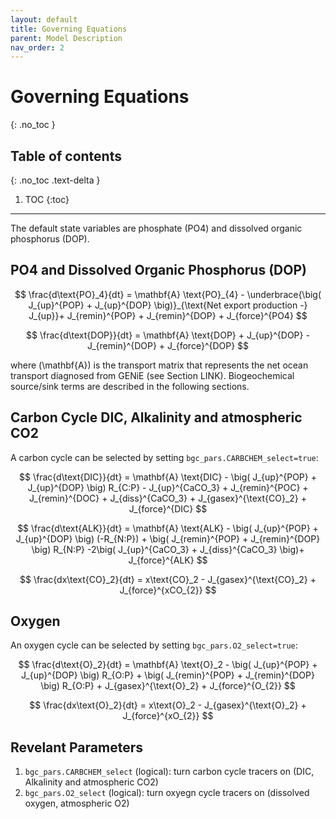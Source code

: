 ```yaml
---
layout: default
title: Governing Equations
parent: Model Description
nav_order: 2
---
```


# Governing Equations
{: .no_toc }

## Table of contents
{: .no_toc .text-delta }

1. TOC
{:toc}

---

The default state variables are phosphate (PO4) and dissolved organic phosphorus (DOP).

## PO4 and Dissolved Organic Phosphorus (DOP)

$$ \frac{d\text{PO}_4}{dt} = \mathbf{A} \text{PO}_{4} - \underbrace{\big( J_{up}^{POP} + J_{up}^{DOP} \big)}_{\text{Net export production -} J_{up}}+ J_{remin}^{POP} + J_{remin}^{DOP} + J_{force}^{PO4} $$

$$ \frac{d\text{DOP}}{dt} = \mathbf{A} \text{DOP} + J_{up}^{DOP} - J_{remin}^{DOP} + J_{force}^{DOP} $$

where \(\mathbf{A}\) is the transport matrix that represents the net ocean transport diagnosed from GENiE (see Section LINK). Biogeochemical source/sink terms are described in the following sections.

## Carbon Cycle DIC, Alkalinity and atmospheric CO2

A carbon cycle can be selected by setting `bgc_pars.CARBCHEM_select=true`:


$$ \frac{d\text{DIC}}{dt} = \mathbf{A} \text{DIC} - \big( J_{up}^{POP} + J_{up}^{DOP} \big) R_{C:P} - J_{up}^{CaCO_3} +  J_{remin}^{POC} + J_{remin}^{DOC} + J_{diss}^{CaCO_3} + J_{gasex}^{\text{CO}_2} + J_{force}^{DIC} $$

$$ \frac{d\text{ALK}}{dt} = \mathbf{A} \text{ALK} - \big( J_{up}^{POP} + J_{up}^{DOP} \big) (-R_{N:P})  + \big( J_{remin}^{POP} + J_{remin}^{DOP} \big) R_{N:P} -2\big( J_{up}^{CaCO_3} + J_{diss}^{CaCO_3} \big)+ J_{force}^{ALK} $$


$$ \frac{dx\text{CO}_2}{dt} = x\text{CO}_2 - J_{gasex}^{\text{CO}_2} + J_{force}^{xCO_{2}} $$

## Oxygen

An oxygen cycle can be selected by setting `bgc_pars.O2_select=true`:

$$ \frac{d\text{O}_2}{dt} = \mathbf{A} \text{O}_2 - \big( J_{up}^{POP} + J_{up}^{DOP}  \big) R_{O:P} + \big( J_{remin}^{POP} + J_{remin}^{DOP} \big) R_{O:P} + J_{gasex}^{\text{O}_2} + J_{force}^{O_{2}} $$

$$ \frac{dx\text{O}_2}{dt} = x\text{O}_2 - J_{gasex}^{\text{O}_2} + J_{force}^{xO_{2}} $$

## Revelant Parameters

1. `bgc_pars.CARBCHEM_select` (logical): turn carbon cycle tracers on (DIC, Alkalinity and atmospheric CO2)
2. `bgc_pars.O2_select` (logical): turn oxyegn cycle tracers on (dissolved oxygen, atmospheric O2)


